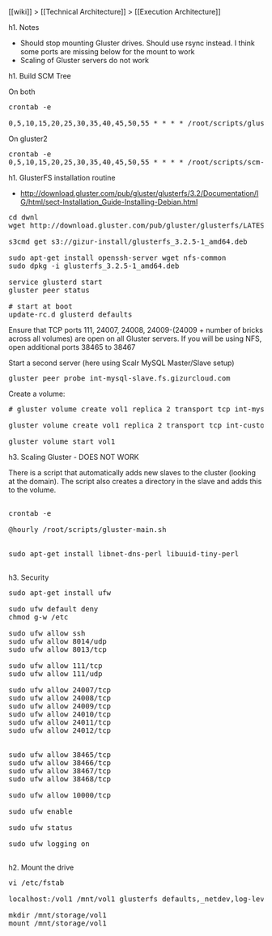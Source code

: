 [[wiki]] > [[Technical Architecture]] > [[Execution Architecture]]


h1. Notes

* Should stop mounting Gluster drives. Should use rsync instead. I think some ports are missing below for the mount to work
* Scaling of Gluster servers do not work

h1. Build SCM Tree

On both
<pre>
crontab -e

0,5,10,15,20,25,30,35,40,45,50,55 * * * * /root/scripts/gluster-main.sh
</pre>

On gluster2
<pre>
crontab -e
0,5,10,15,20,25,30,35,40,45,50,55 * * * * /root/scripts/scm-build-tree.sh
</pre>


h1. GlusterFS installation routine

* http://download.gluster.com/pub/gluster/glusterfs/3.2/Documentation/IG/html/sect-Installation_Guide-Installing-Debian.html

<pre>
cd dwnl
wget http://download.gluster.com/pub/gluster/glusterfs/LATEST/Ubuntu/10.10/glusterfs_3.2.6-1_amd64.deb

s3cmd get s3://gizur-install/glusterfs_3.2.5-1_amd64.deb

sudo apt-get install openssh-server wget nfs-common
sudo dpkg -i glusterfs_3.2.5-1_amd64.deb

service glusterd start
gluster peer status

# start at boot
update-rc.d glusterd defaults
</pre>

Ensure that TCP ports 111, 24007, 24008, 24009-(24009 + number of bricks across all volumes) are open on all Gluster servers. If you will be using NFS, open additional ports 38465 to 38467


Start a second server (here using Scalr MySQL Master/Slave setup)
<pre>
gluster peer probe int-mysql-slave.fs.gizurcloud.com
</pre>


Create a volume:
<pre>
# gluster volume create vol1 replica 2 transport tcp int-mysql-master.fs.gizurcloud.com:/mnt/dbstorage/exp1 int-mysql-slave.fs.gizurcloud.com:/mnt/dbstorage/exp2

gluster volume create vol1 replica 2 transport tcp int-custom-glusterfs1.fs1.gizurcloud.com:/mnt/storage/exp1 int-custom-glusterfs2.fs2.gizurcloud.com:/mnt/storage/exp2

gluster volume start vol1
</pre>


h3. Scaling Gluster - DOES NOT WORK

There is a script that automatically adds new slaves to the cluster (looking at the domain).
The script also creates a directory in the slave and adds this to the volume.

<pre>

crontab -e

@hourly /root/scripts/gluster-main.sh


sudo apt-get install libnet-dns-perl libuuid-tiny-perl

</pre>


h3. Security

<pre>
sudo apt-get install ufw

sudo ufw default deny
chmod g-w /etc

sudo ufw allow ssh
sudo ufw allow 8014/udp
sudo ufw allow 8013/tcp

sudo ufw allow 111/tcp
sudo ufw allow 111/udp

sudo ufw allow 24007/tcp
sudo ufw allow 24008/tcp
sudo ufw allow 24009/tcp
sudo ufw allow 24010/tcp
sudo ufw allow 24011/tcp
sudo ufw allow 24012/tcp


sudo ufw allow 38465/tcp
sudo ufw allow 38466/tcp
sudo ufw allow 38467/tcp
sudo ufw allow 38468/tcp

sudo ufw allow 10000/tcp

sudo ufw enable

sudo ufw status

sudo ufw logging on

</pre>

h2. Mount the drive

<pre>
vi /etc/fstab

localhost:/vol1 /mnt/vol1 glusterfs defaults,_netdev,log-level=ERROR,log-file=/var/log/gluster.log,nobootwait 0 0

mkdir /mnt/storage/vol1
mount /mnt/storage/vol1 

</pre>